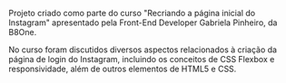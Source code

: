 Projeto criado como parte do curso "Recriando a página inicial do Instagram" apresentado pela Front-End Developer Gabriela Pinheiro, da B8One.

No curso foram discutidos diversos aspectos relacionados à criação da página de login do Instagram, incluindo os conceitos de CSS Flexbox e
responsividade, além de outros elementos de HTML5 e CSS.
